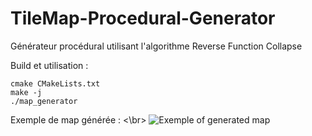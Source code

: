 # TileMap-Procedural-Generator

Générateur procédural utilisant l'algorithme Reverse Function Collapse

Build et utilisation : 
```
cmake CMakeLists.txt
make -j
./map_generator
```
Exemple de map générée :
<\br>
![Exemple of generated map](https://cdn.discordapp.com/attachments/269153802358226944/1194776424045871185/image.png?ex=65b19541&is=659f2041&hm=93fd8e1e230f1e46d9534130c5b80fe6fa0ca66d4ed9148f3fe0f94ccf61f22a&)
